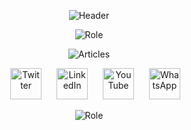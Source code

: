 <p align="center">
  <img src="https://github.com/sbis04/sbis04/raw/master/images/header_no_shadow.png" alt="Header" />
</p>

<p align="center">
  <img src="https://github.com/sbis04/sbis04/raw/master/images/role_header_2.png" alt="Role" />
</p>

<p align="center">
  <img src="https://github.com/sbis04/sbis04/raw/master/images/articles_1.gif" alt="Articles" />
</p>

<p align="center">
  <img width="50" hspace="20" src="https://github.com/sbis04/sbis04/raw/master/images/twitter_ic.png" alt="Twitter" />
  <img width="50" src="https://github.com/sbis04/sbis04/raw/master/images/linkedin_ic.png" alt="LinkedIn" />   
  <img width="50" hspace="20" src="https://github.com/sbis04/sbis04/raw/master/images/youtube_ic.png" alt="YouTube" />   
  <img width="50" src="https://github.com/sbis04/sbis04/raw/master/images/whatsapp_ic.png" alt="WhatsApp" />
</p>

<p align="center">
  <img src="https://github.com/sbis04/sbis04/raw/master/images/bottom_bar.png" alt="Role" />
</p>

<!-- Hi there! -->

<!--
**sbis04/sbis04** is a ✨ _special_ ✨ repository because its `README.md` (this file) appears on your GitHub profile.

Here are some ideas to get you started:

- 🔭 I’m currently working on ...
- 🌱 I’m currently learning ...
- 👯 I’m looking to collaborate on ...
- 🤔 I’m looking for help with ...
- 💬 Ask me about ...
- 📫 How to reach me: ...
- 😄 Pronouns: ...
- ⚡ Fun fact: ...
-->
